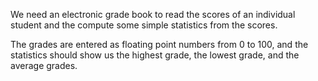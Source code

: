 We need an electronic grade book to read the scores of an individual student and the compute some simple statistics from the scores.

The grades are entered as floating point numbers from 0 to 100, and the statistics should show us the highest grade, the lowest grade, and the average grades.